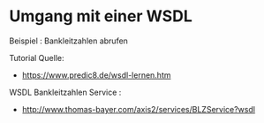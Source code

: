 # Umgang mit einer WSDL 
Beispiel : Bankleitzahlen abrufen

Tutorial Quelle:

* https://www.predic8.de/wsdl-lernen.htm


WSDL Bankleitzahlen Service :
* http://www.thomas-bayer.com/axis2/services/BLZService?wsdl


